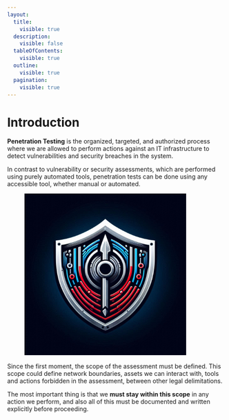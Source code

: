 ```yaml
---
layout:
  title:
    visible: true
  description:
    visible: false
  tableOfContents:
    visible: true
  outline:
    visible: true
  pagination:
    visible: true
---
```


# Introduction

**Penetration Testing** is the organized, targeted, and authorized process where we are allowed to perform actions against an IT infrastructure to detect vulnerabilities and security breaches in the system.&#x20;

In contrast to vulnerability or security assessments, which are performed using purely automated tools, penetration tests can be done using any accessible tool, whether manual or automated.

<figure><img src="../.gitbook/assets/image (37).png" alt="" width="375"><figcaption></figcaption></figure>

Since the first moment, the scope of the assessment must be defined. This scope could define network boundaries, assets we can interact with, tools and actions forbidden in the assessment, between other legal delimitations.

The most important thing is that we **must stay within this scope** in any action we perform, and also all of this must be documented and written explicitly before proceeding.
